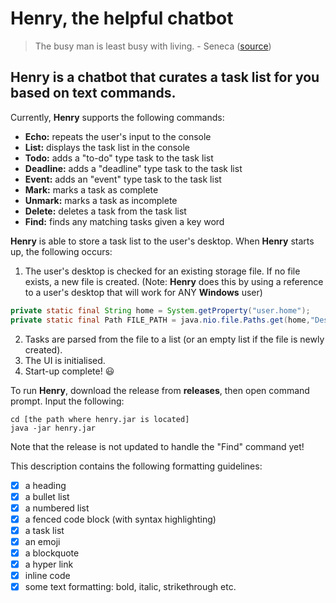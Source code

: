 # Henry, the helpful chatbot

> The busy man is least busy with living. -
> Seneca ([source](https://www.goodreads.com/quotes/9840711-there-is-nothing-the-busy-man-is-less-busied-with#:~:text=%E2%80%9CThere%20is%20nothing%20the%20busy%20man%20is%20less%20busied%20with,that%20is%20harder%20to%20learn.%E2%80%9D))

## **Henry** is a chatbot that curates a task list for you based on text commands.

Currently, **Henry** supports the following commands:

- **Echo:** repeats the user's input to the console
- **List:** displays the task list in the console
- **Todo:** adds a "to-do" type task to the task list
- **Deadline:** adds a "deadline" type task to the task list
- **Event:** adds an "event" type task to the task list
- **Mark:** marks a task as complete
- **Unmark:** marks a task as incomplete
- **Delete:** deletes a task from the task list
- **Find:** finds any matching tasks given a key word

**Henry** is able to store a task list to the user's desktop. When **Henry** starts up, the following occurs:

1. The user's desktop is checked for an existing storage file. If no file exists, a new file is created.
   (Note: **Henry** does this by using a reference to a user's desktop that will work for ANY **Windows** user)

```java
private static final String home = System.getProperty("user.home");
private static final Path FILE_PATH = java.nio.file.Paths.get(home,"Desktop","henry.txt");
```

2. Tasks are parsed from the file to a list (or an empty list if the file is newly created).
3. The UI is initialised.
4. Start-up complete! 😃

To run **Henry**, download the release from **releases**, then open command prompt. Input the following:

```
cd [the path where henry.jar is located]
java -jar henry.jar
```

Note that the release is not updated to handle the "Find" command yet!

This description contains the following formatting guidelines:

- [x] a heading
- [x] a bullet list
- [x] a numbered list
- [x] a fenced code block (with syntax highlighting)
- [x] a task list
- [x] an emoji
- [x] a blockquote
- [x] a hyper link
- [x] inline code
- [x] some text formatting: bold, italic, strikethrough etc.